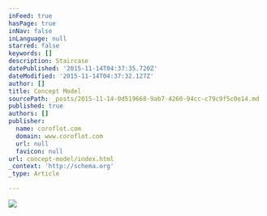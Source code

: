 ```yaml
---
inFeed: true
hasPage: true
inNav: false
inLanguage: null
starred: false
keywords: []
description: Staircase
datePublished: '2015-11-14T04:37:35.720Z'
dateModified: '2015-11-14T04:37:32.127Z'
author: []
title: Concept Model
sourcePath: _posts/2015-11-14-0d519668-9ab7-4260-94cc-c79c9f5c0e14.md
published: true
authors: []
publisher:
  name: coroflot.com
  domain: www.coroflot.com
  url: null
  favicon: null
url: concept-model/index.html
_context: 'http://schema.org'
_type: Article

---
```

![](http://s3images.coroflot.com/user_files/individual_files/327436_zDDylgcfEppRwnxF8eLQoBCd6.jpg)